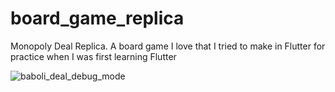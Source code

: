 # board_game_replica

Monopoly Deal Replica. A board game I love that I tried to make in Flutter for practice when I was first learning Flutter

![baboli_deal_debug_mode](https://user-images.githubusercontent.com/69477892/98444899-8c858800-2125-11eb-94d4-90afdd160431.png)

